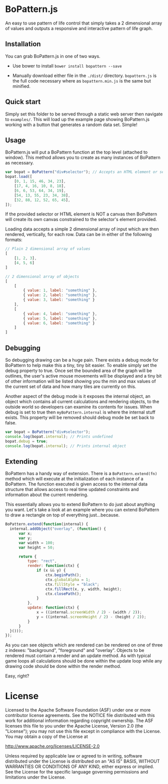 # BoPattern.js
An easy to use pattern of life control that simply takes a 2 dimensional array of values and outputs a responsive and interactive pattern of life graph.

## Installation
You can grab BoPattern.js in one of two ways.

- Use bower to install ```bower install bopattern --save```

- Manually download either file in the ```./dist/``` directory. ```bopattern.js``` is the full code necessary where as ```bopattern.min.js``` is the same but minified.

## Quick start
Simply set this folder to be served through a static web server then navigate to ```examples/```. This will load up the example page showing BoPattern.js working with a button that generates a random data set. Simple!

## Usage
BoPattern.js will put a BoPattern function at the top level (attached to window). This method allows you to create as many instances of BoPattern as necessary.

```javascript
var bopat = BoPattern("div#selector"); // Accepts an HTML element or selector
bopat.load([
    [0, 1, 15, 46, 34, 23],
    [17, 4, 16, 10, 8, 18],
    [6, 6, 53, 64, 34, 19],
    [54, 13, 55, 23, 34, 38],
    [32, 88, 12, 52, 65, 45],
]);
```

If the provided selector or HTML element is NOT a canvas then BoPattern will create its own canvas constrained to the selector's element provided.

Loading data accepts a simple 2 dimensional array of input which are then rendered, vertically, for each row. Data can be in either of the following formats:

```javascript
// Plain 2 dimensional array of values
[
    [1, 2, 3],
    [4, 5, 6]
]

// 2 dimensional array of objects
[
    [
        { value: 1, label: "something" },
        { value: 2, label: "something" },
        { value: 3, label: "something" }
    ],
    [
        { value: 4, label: "something" },
        { value: 5, label: "something" },
        { value: 6, label: "something" }
    ]
]
```

## Debugging
So debugging drawing can be a huge pain. There exists a debug mode for BoPattern to help make this a tiny, tiny bit easier. To enable simply set the debug property to true. Once set the bounded area of the graph will be outlines, the user's active mouse movements will be displayed and a tiny bit of other information will be listed showing you the min and max values of the current set of data and how many tiles are currently on this.

Another aspect of the debug mode is it exposes the internal object, an object which contains all current calculations and rendering objects, to the outside world so developers can examine its contents for issues. When debug is set to true then ```myBoPattern.internal``` is where the internal stuff exists. This property will be removed should debug mode be set back to false.

```javascript
var bopat = BoPattern("div#selector");
console.log(bopat.internal); // Prints undefined
bopat.debug = true;
console.log(bopat.internal); // Prints internal object
```

## Extending
BoPattern has a handy way of extension. There is a ```BoPattern.extend(fn)``` method which will execute at the initialization of each instance of a BoPattern. The function executed is given access to the internal data structure that allows access to real time updated constraints and information about the current rendering.

This essentially allows you to extend BoPattern to do just about anything you want. Let's take a look at an example where you can extend BoPattern to draw a rectangle on top of everything just...because.

```javascript
BoPattern.extend(function(internal) {
  internal.addObject("overlay", (function() {
      var x;
      var y;
      var width = 100;
      var height = 50;

      return {
          type: "rect",
          render: function(ctx) {
              if (x && y) {
                  ctx.beginPath();
                  ctx.globalAlpha = 1;
                  ctx.fillStyle = "black";
                  ctx.fillRect(x, y, width, height);
                  ctx.closePath();
              }
          },
          update: function(ctx) {
              x = ((internal.screenWidth / 2) - (width / 2));
              y = ((internal.screenHeight / 2) - (height / 2));
          }
      }
  }()));
});
```

As you can see objects which are rendered can be rendered on one of three z indexes: "background", "foreground" and "overlay". Objects to be rendered must contain a render and an update method. As with typical game loops all calculations should be done within the update loop while any drawing code should be done within the render method.

Easy, right?

# License
Licensed to the Apache Software Foundation (ASF) under one or more contributor license agreements. See the NOTICE file distributed with this work for additional information regarding copyright ownership. The ASF licenses this file to you under the Apache License, Version 2.0 (the "License"); you may not use this file except in compliance with the License. You may obtain a copy of the License at

http://www.apache.org/licenses/LICENSE-2.0

Unless required by applicable law or agreed to in writing, software distributed under the License is distributed on an "AS IS" BASIS, WITHOUT WARRANTIES OR CONDITIONS OF ANY KIND, either express or implied. See the License for the specific language governing permissions and limitations under the License.
